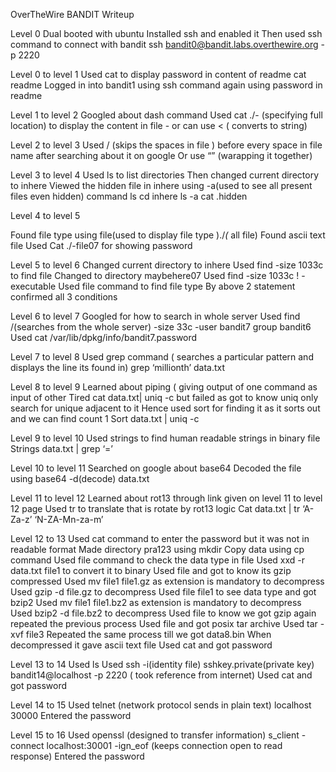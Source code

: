 OverTheWire BANDIT Writeup

Level 0 
Dual booted with ubuntu
Installed ssh and enabled it 
Then used ssh command to connect with bandit 
ssh bandit0@bandit.labs.overthewire.org -p 2220

Level 0 to level 1 
Used cat to display password in content of readme 
cat readme
Logged in into bandit1 using ssh command again using password in readme 

Level 1 to level 2
Googled about dash command
Used cat ./- (specifying full location) to display the content in file - or can use < ( converts to string)

Level 2 to level 3
Used / (skips the spaces in file ) before every space in file name after searching about it on google 
Or use “” (warapping it together)

Level 3 to level 4
Used ls to list directories 
Then changed current directory to inhere
Viewed the hidden file in inhere using -a(used to see all present files even hidden) command
ls
cd inhere 
ls -a
cat .hidden

Level 4 to level 5
 
Found file type using file(used to display file type )./*(* all file)
Found ascii text file
Used Cat ./-file07 for showing password

Level 5 to level 6
Changed current directory to inhere
Used find -size 1033c to find file
Changed to directory maybehere07
Used find -size 1033c ! -executable
Used file command to find file type 
By above 2 statement confirmed all 3 conditions


Level 6 to level 7
Googled for how to search in whole server 
Used find /(searches from the whole server) -size 33c -user bandit7 group bandit6
Used cat /var/lib/dpkg/info/bandit7.password

Level 7 to level 8
Used grep command ( searches a particular pattern and displays the line its found in)
grep ‘millionth’ data.txt

Level 8 to level 9
Learned about piping ( giving output of one command as input of other
Tired cat data.txt| uniq -c but failed as got to know uniq only search for unique  adjacent  to it
Hence used sort for finding it as it sorts out and we can find count 1
Sort data.txt | uniq -c

Level 9 to level 10
Used strings to find human readable strings in binary file
Strings data.txt | grep ‘=’

Level 10 to level 11
Searched on google about base64 
Decoded the file using base64 -d(decode) data.txt

Level 11 to level 12
Learned about rot13 through link given on level 11 to level 12 page
Used tr to translate that is rotate by rot13 logic 
Cat data.txt | tr ‘A-Za-z’ ‘N-ZA-Mn-za-m’
  
Level 12 to 13
Used cat command to enter the password but it was not in readable format
Made directory pra123 using mkdir
Copy data using cp command
Used file command to check the data type in file
Used xxd -r data.txt file1 to convert it to binary 
Used file and got to know its gzip compressed 
Used mv file1 file1.gz as extension is mandatory to decompress
Used gzip -d file.gz to decompress
Used file file1 to see data type and got bzip2
Used mv file1 file1.bz2 as extension is mandatory to decompress
Used bzip2 -d file.bz2 to decompress
Used file to know we got gzip again repeated the previous process
Used file and got posix tar archive 
Used tar -xvf file3
Repeated the same process till we got data8.bin
When decompressed it gave ascii text file 
Used cat and got password

Level 13 to 14
Used ls 
Used ssh -i(identity file) sshkey.private(private key) bandit14@localhost -p 2220 ( took reference from internet)
Used cat and got password

Level 14 to 15
Used telnet (network protocol sends in plain text) localhost 30000
Entered the password

Level 15 to 16
Used openssl (designed to transfer information) s_client -connect localhost:30001 -ign_eof (keeps connection open to read response)
Entered the password
